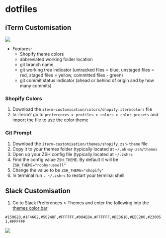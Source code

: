 # dotfiles

## iTerm Customisation

![](https://screenshot.click/D-24-ukfhd-omia3.jpg)

* _Features:_
    * Shopify theme colors
    * abbreviated working folder location
    * git branch name
    * git working tree indicator (untracked files = blue, unstaged files = red, staged files = yellow, committed files - green)
    * git commit status indicator (ahead or behind of origin and by how many commits)

### Shopify Colors

1. Download the `iterm-customisation/colors/shopify.itermcolors` file
1. In iTerm2 go to `preferences > profiles > colors > color presets` and import the file to use the color theme

### Git Prompt

1. Download the `iterm-customisation/themes/shopify.zsh-theme` file
1. Copy it to your themes folder (typically located at `~/.oh-my-zsh/themes`
1. Open up your ZSH config file (typically located at `~/.zshrc`
1. Find the config value `ZSH_THEME`. By default it will be `ZSH_THEME="robbyrussell"`
1. Change the value to be `ZSH_THEME="shopify"`
1. In terminal run `. ~/.zshrc` to restart your terminal shell

## Slack Customisation

1. Go to Slack Preferences > Themes and enter the following into the [themes color bar](https://screenshot.click/D-09-nv8c7-vosk4.jpg)

`#150628,#1F4662,#50248F,#FFFFFF,#084E8A,#FFFFFF,#DE3618,#EEC200,#230051,#FFFFFF`

![](https://screenshot.click/D-10-oaj9n-u0d0i.jpg)
